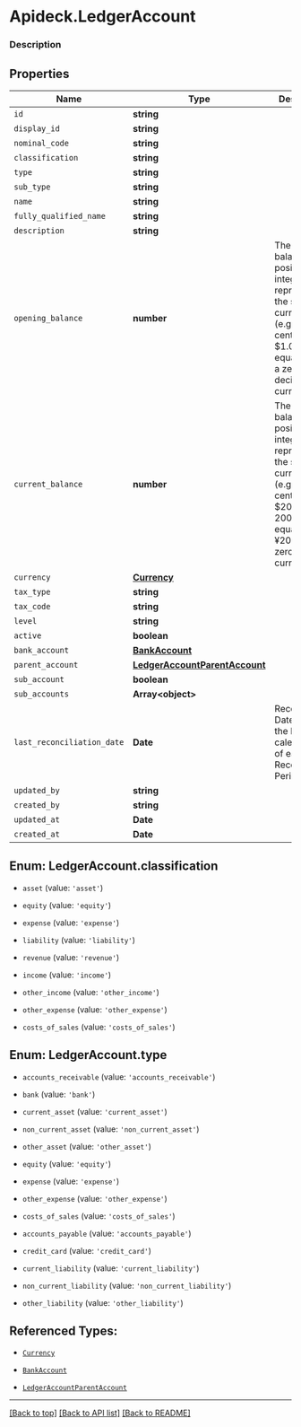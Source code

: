 # Apideck.LedgerAccount

### Description

## Properties
Name | Type | Description | Notes
------------ | ------------- | ------------- | -------------
`id` | **string** |  | [optional] 
`display_id` | **string** |  | [optional] 
`nominal_code` | **string** |  | [optional] 
`classification` | **string** |  | [optional] 
`type` | **string** |  | [optional] 
`sub_type` | **string** |  | [optional] 
`name` | **string** |  | [optional] 
`fully_qualified_name` | **string** |  | [optional] 
`description` | **string** |  | [optional] 
`opening_balance` | **number** | The opening balance. A positive integer representing the smallest currency unit (e.g., 100 cents equals $1.00 or 100 equals ¥100, a zero-decimal currency) | [optional] 
`current_balance` | **number** | The current balance. A positive integer representing the smallest currency unit (e.g., 20000 cents equals $200.00 or 20000 equals ¥20000, a zero-decimal currency) | [optional] 
`currency` | [**Currency**](Currency.md) |  | [optional] 
`tax_type` | **string** |  | [optional] 
`tax_code` | **string** |  | [optional] 
`level` | **string** |  | [optional] 
`active` | **boolean** |  | [optional] 
`bank_account` | [**BankAccount**](BankAccount.md) |  | [optional] 
`parent_account` | [**LedgerAccountParentAccount**](LedgerAccountParentAccount.md) |  | [optional] 
`sub_account` | **boolean** |  | [optional] 
`sub_accounts` | **Array&lt;object&gt;** |  | [optional] 
`last_reconciliation_date` | **Date** | Reconciliation Date means the last calendar day of each Reconciliation Period. | [optional] 
`updated_by` | **string** |  | [optional] 
`created_by` | **string** |  | [optional] 
`updated_at` | **Date** |  | [optional] 
`created_at` | **Date** |  | [optional] 





<a name="LedgerAccountClassification"></a>
## Enum: LedgerAccount.classification


* `asset` (value: `'asset'`)

* `equity` (value: `'equity'`)

* `expense` (value: `'expense'`)

* `liability` (value: `'liability'`)

* `revenue` (value: `'revenue'`)

* `income` (value: `'income'`)

* `other_income` (value: `'other_income'`)

* `other_expense` (value: `'other_expense'`)

* `costs_of_sales` (value: `'costs_of_sales'`)




<a name="LedgerAccountType"></a>
## Enum: LedgerAccount.type


* `accounts_receivable` (value: `'accounts_receivable'`)

* `bank` (value: `'bank'`)

* `current_asset` (value: `'current_asset'`)

* `non_current_asset` (value: `'non_current_asset'`)

* `other_asset` (value: `'other_asset'`)

* `equity` (value: `'equity'`)

* `expense` (value: `'expense'`)

* `other_expense` (value: `'other_expense'`)

* `costs_of_sales` (value: `'costs_of_sales'`)

* `accounts_payable` (value: `'accounts_payable'`)

* `credit_card` (value: `'credit_card'`)

* `current_liability` (value: `'current_liability'`)

* `non_current_liability` (value: `'non_current_liability'`)

* `other_liability` (value: `'other_liability'`)




## Referenced Types:











* [`Currency`](Currency.md)




* [`BankAccount`](BankAccount.md)
* [`LedgerAccountParentAccount`](LedgerAccountParentAccount.md)








---

[[Back to top]](#) [[Back to API list]](../../../../README.md#documentation-for-api-endpoints) [[Back to README]](../../../../README.md)


